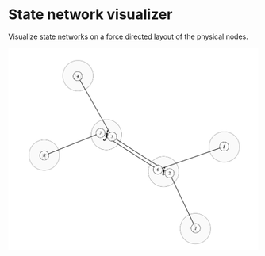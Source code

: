 # State network visualizer
Visualize [state networks](http://www.mapequation.org/code.html#State-format) on a [force directed layout](https://github.com/d3/d3-force) of the physical nodes.

![example](example.png)
